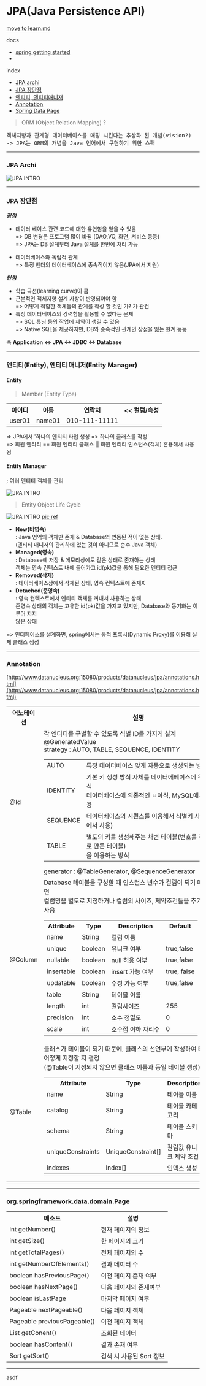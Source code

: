 # JPA(Java Persistence API)

[move to learn.md](https://github.com/zacscoding/spring-boot-example/blob/master/book/start-spring-boot/learn.md)

docs
- [spring getting started](https://spring.io/guides/gs/accessing-data-jpa/)
-

index  
- <a href="archi">JPA archi</a>
- <a href="advantage">JPA 장단점</a>
- <a href="entity">엔티티, 엔티티매니저</a>
- <a href="annotation">Annotation</a>
- <a href="data-page">Spring Data Page </a>





> ORM (Object Relation Mapping) ?

<pre>
객체지향과 관계형 데이터베이스를 매핑 시킨다는 추상화 된 개념(vision?)  
-> JPA는 ORM의 개념을 Java 언어에서 구현하기 위한 스팩
</pre>

---

### JPA Archi

<div id="archi"></div>

![JPA INTRO](./pics/[ch02-01]jpa_intro.png)

---

### JPA 장단점

<div id="advantage"></div>

***장점***  

- 데이터 베이스 관련 코드에 대한 유연함을 얻을 수 있음  
=> DB 변경은 프로그램 많이 바뀜 (DAO,VO, 화면, 서비스 등등)  
=> JPA는 DB 설계부터 Java 설계를 한번에 처리 가능

- 데이터베이스와 독립적 관계  
=> 특정 벤더의 데이터베이스에 종속적이지 않음(JPA에서 지원)  

***단점***  

- 학습 곡선(learning curve)이 큼
- 근본적인 객체지향 설계 사상이 반영되어야 함  
=> 어떻게 적합한 객체들의 관계를 작성 할 것인 가? 가 관건
- 특정 데이터베이스의 강력함을 활용할 수 없다는 문제  
=> SQL 튜닝 등의 작업에 제약이 생길 수 있음  
=> Native SQL을 제공하지만, DB와 종속적인 관계인 장점을 잃는 한계 등등

즉 **Application <-> JPA <->  JDBC <-> Database**

---

### 엔티티(Entity), 엔티티 매니저(Entity Manager)

<div id="entity"></div>

#### Entity

> Member (Entity Type)

<table>
  <tr>
    <th>아이디</th><th>이름</th><th>연락처</th><th><< 컬럼/속성</th>
  </tr>
  <tr>
    <td>user01</td><td>name01</td><td>010-111-11111</td><td></td>
  </tr>
</table>

=> JPA에서 '하나의 엔티티 타입 생성 => 하나의 클래스를 작성'  
=> 회원 엔티티 == 회원 엔티티 클래스 || 회원 엔티티 인스턴스(객체) 혼용해서 사용 됨  

#### Entity Manager
; 여러 엔티티 객체를 관리

![JPA INTRO](./pics/[ch02-02]jpa_persistence_context.png)


> Entity Object Life Cycle

![JPA INTRO](./pics/[ch02-03]jpa_entity_manager.png)
[pic ref](https://vladmihalcea.com/2014/07/30/a-beginners-guide-to-jpa-hibernate-entity-state-transitions/)

- **New(비영속)**  
: Java 영역의 객체만 존재 & Database와 연동된 적이 없는 상태.  
(엔티티 매니저의 관리하에 있는 것이 아니므로 순수 Java 객체)  
- **Managed(영속)**  
: Database에 저장 & 메모리상에도 같은 상태로 존재하는 상태  
객체는 영속 컨텍스트 내에 들어가고 id(pk)값을 통해 필요한 엔티티 접근
- **Removed(삭제)**  
: 데이터베이스상에서 삭제된 상태, 영속 컨텍스트에 존재X  
- **Detached(준영속)**  
: 영속 컨텍스트에서 엔티티 객체를 꺼내서 사용하는 상태  
준영속 상태의 객체는 고유한 id(pk)값을 가지고 있지만, Database와 동기화는 이루어 지지   
않은 상태


=> 인터페이스를 설계하면, spring에서는 동적 프록시(Dynamic Proxy)를 이용해 실제 클래스 생성


---

### Annotation

<div id="annotation"></div>

[http://www.datanucleus.org:15080/products/datanucleus/jpa/annotations.html](http://www.datanucleus.org:15080/products/datanucleus/jpa/annotations.html)

<table>
  <tr>
    <th>어노테이션</th><th>설명</th>
  </tr>
  <tr>
    <td>@Id</td>
    <td>
      각 엔티티를 구별할 수 있도록 식별 ID를 가지게 설계 <br />
      @GeneratedValue <br />
      strategy : AUTO, TABLE, SEQUENCE, IDENTITY <br />      
      <table>
        <tr>
          <td>AUTO</td>
          <td>특정 데이터베이스 맞게 자동으로 생성되는 방식</td>
        </tr>
        <tr>
          <td>IDENTITY</td>
          <td>기본 키 생성 방식 자체를 데이터에베이스에 위임하는 방식 <br />
            데이터베이스에 의존적인 ㅂ아식, MySQL에서 많이 사용
          </td>
        </tr>
        <tr>
          <td>SEQUENCE</td>
          <td>데이터베이스의 시퀀스를 이용해서 식별키 사용(오라클에서 사용)</td>
        </tr>
        <tr>
          <td>TABLE</td>
          <td>별도의 키를 생성해주는 채번 테이블(번호를 취할 목적으로 만든 테이블)<br />
          을 이용하는 방식
          </td>
        </tr>
      </table>
      generator : @TableGenerator, @SequenceGenerator <br />
    </td>    
  </tr>
  <tr>
    <td>@Column</td>
    <td>
      Database 테이블을 구성할 때 인스턴스 변수가 컬럼이 되기 때문에 원한다면 <br />
      컬럼명을 별도로 지정하거나 컬럼의 사이즈, 제약조건들을 추가하기 위해 사용 <br />
      <table>
        <tr>
          <th>Attribute</th><th>Type</th><th>Description</th><th>Default</th>
        </tr>
        <tr>
          <td>name</td>
          <td>String</td>
          <td>컬럼 이름</td>
          <td></td>
        </tr>
        <tr>
          <td>unique</td>
          <td>boolean</td>
          <td>유니크 여부</td>
          <td>true,false</td>
        </tr>
        <tr>
          <td>nullable</td>
          <td>boolean</td>
          <td>null 허용 여부</td>
          <td>true,false</td>
        </tr>
        <tr>
          <td>insertable</td>
          <td>boolean</td>
          <td>insert 가능 여부</td>
          <td>true, false</td>
        </tr>
        <tr>
          <td>updatable</td>
          <td>boolean</td>
          <td>수정 가능 여부</td>
          <td>true,false</td>
        </tr>
        <tr>
          <td>table</td>
          <td>String</td>
          <td>테이블 이름</td>
          <td></td>
        </tr>
        <tr>
          <td>length</td>
          <td>int</td>
          <td>컬럼사이즈</td>
          <td>255</td>
        </tr>
        <tr>
          <td>precision</td>
          <td>int</td>
          <td>소수 정밀도</td>
          <td>0</td>
        </tr>
        <tr>
          <td>scale</td>
          <td>int</td>
          <td>소수점 이하 자리수</td>
          <td>0</td>
        </tr>        
      </table>
    </td>    
  </tr>
  <tr>
    <td>@Table</td>
    <td>
      클래스가 테이블이 되기 때문에, 클래스의 선언부에 작성하여 테이블명을 어떻게 지정할 지 결정 <br />
      (@Table이 지정되지 않으면 클래스 이름과 동일 테이블 생성) <br />
      <table>
        <tr>
          <th>Attribute</th><th>Type</th><th>Description</th><th>Default</th>
        </tr>
        <tr>
          <td>name</td> <td>String</td> <td>테이블 이름</td> <td></td>
        </tr>
        <tr>
          <td>catalog</td> <td>String</td> <td>테이블 카테고리</td> <td></td>
        </tr>
        <tr>
          <td>schema</td> <td>String</td> <td>테이블 스키마</td> <td></td>
        </tr>
        <tr>
          <td>uniqueConstraints</td> <td>UniqueConstraint[]</td> <td>칼럼값 유니크 제약 조건</td> <td></td>
        </tr>
        <tr>
          <td>indexes</td> <td>Index[]</td> <td>인덱스 생성</td> <td></td>
        </tr>        
      </table>
    </td>    
  </tr>  
</table>


---

### org.springframework.data.domain.Page

<div id="data-page"></div>

<table>
  <tr>
    <th>메소드</th>   <th>설명</th>
  </tr>
  <tr>
    <td>int getNumber()</td> <td>현재 페이지의 정보</td>
  </tr>
  <tr>
    <td>int getSize()</td> <td>한 페이지의 크기 </td>
  </tr>
  <tr>
    <td>int getTotalPages() </td> <td> 전체 페이지의 수 </td>
  </tr>
  <tr>
    <td>int getNumberOfElements() </td> <td> 결과 데이터 수 </td>
  </tr>
  <tr>
    <td>boolean hasPreviousPage()</td> <td>이전 페이지 존재 여부</td>
  </tr>
  <tr>
    <td>boolean hasNextPage()</td> <td>다음 페이지의 존재여부</td>
  </tr>
  <tr>
    <td>boolean isLastPage</td> <td>마지막 페이지 여부</td>
  </tr>
  <tr>
    <td>Pageable nextPageable()</td> <td>다음 페이지 객체</td>
  </tr>
  <tr>
    <td>Pageable previousPageable()</td> <td>이전 페이지 객체</td>
  </tr>
  <tr>
    <td>List<T> getConent()</td> <td>조회된 데이터</td>
  </tr>
  <tr>
    <td>boolean hasContent()</td> <td>결과 존재 여부</td>
  </tr>
  <tr>
    <td>Sort getSort()</td> <td>검색 시 사용된 Sort 정보</td>
  </tr>
</table>


---


































asdf
